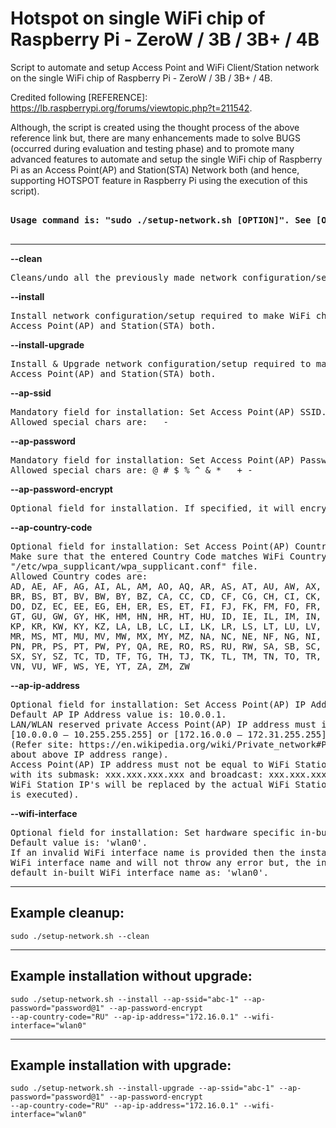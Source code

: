 # Hotspot on single WiFi chip of Raspberry Pi - ZeroW / 3B / 3B+ / 4B

Script to  automate and setup Access Point and WiFi Client/Station network on the single WiFi chip of Raspberry Pi - ZeroW / 3B / 3B+ / 4B.

Credited following [REFERENCE]: https://lb.raspberrypi.org/forums/viewtopic.php?t=211542.

Although, the script is created using the thought process of the above reference link but, there are many enhancements made to solve BUGS (occurred during evaluation and testing phase) and to promote many advanced features to automate and setup the single WiFi chip of Raspberry Pi as an Access Point(AP) and Station(STA) Network both (and hence, supporting HOTSPOT feature in Raspberry Pi using the execution of this script).

<pre>
<strong>
Usage command is: "sudo ./setup-network.sh [OPTION]". See [OPTION] below:
</strong>
</pre>
________________________________________________________________________________

<strong>--clean</strong>
<pre>Cleans/undo all the previously made network configuration/setup.</pre>

<strong>--install</strong>
<pre>Install network configuration/setup required to make WiFi chip as 
Access Point(AP) and Station(STA) both.</pre>

<strong>--install-upgrade</strong>
<pre>Install & Upgrade network configuration/setup required to make WiFi chip as 
Access Point(AP) and Station(STA) both.</pre>

<strong>--ap-ssid</strong>
<pre>Mandatory field for installation: Set Access Point(AP) SSID. Atleast 3 chars long. 
Allowed special chars are: _ - </pre>

<strong>--ap-password</strong>
<pre>Mandatory field for installation: Set Access Point(AP) Password. Atleast 8 chars long. 
Allowed special chars are: @ # $ % ^ & * _ + -</pre>

<strong>--ap-password-encrypt</strong>
<pre>Optional field for installation. If specified, it will encrypt password in hostapd.conf file for security reason.</pre>

<strong>--ap-country-code</strong>
<pre>Optional field for installation: Set Access Point(AP) Country Code. Default value is: IN. 
Make sure that the entered Country Code matches WiFi Country Code if it exists in 
"/etc/wpa_supplicant/wpa_supplicant.conf" file.
Allowed Country codes are: 
AD, AE, AF, AG, AI, AL, AM, AO, AQ, AR, AS, AT, AU, AW, AX, AZ, BA, BB, BD, BE, BF, BG, BH, BI, BJ, BL, BM, BN, BO, BQ,
BR, BS, BT, BV, BW, BY, BZ, CA, CC, CD, CF, CG, CH, CI, CK, CL, CM, CN, CO, CR, CU, CV, CW, CX, CY, CZ, DE, DJ, DK, DM,
DO, DZ, EC, EE, EG, EH, ER, ES, ET, FI, FJ, FK, FM, FO, FR, GA, GB, GD, GE, GF, GG, GH, GI, GL, GM, GN, GP, GQ, GR, GS,
GT, GU, GW, GY, HK, HM, HN, HR, HT, HU, ID, IE, IL, IM, IN, IO, IQ, IR, IS, IT, JE, JM, JO, JP, KE, KG, KH, KI, KM, KN,
KP, KR, KW, KY, KZ, LA, LB, LC, LI, LK, LR, LS, LT, LU, LV, LY, MA, MC, MD, ME, MF, MG, MH, MK, ML, MM, MN, MO, MP, MQ,
MR, MS, MT, MU, MV, MW, MX, MY, MZ, NA, NC, NE, NF, NG, NI, NL, NO, NP, NR, NU, NZ, OM, PA, PE, PF, PG, PH, PK, PL, PM,
PN, PR, PS, PT, PW, PY, QA, RE, RO, RS, RU, RW, SA, SB, SC, SD, SE, SG, SH, SI, SJ, SK, SL, SM, SN, SO, SR, SS, ST, SV,
SX, SY, SZ, TC, TD, TF, TG, TH, TJ, TK, TL, TM, TN, TO, TR, TT, TV, TW, TZ, UA, UG, UM, US, UY, UZ, VA, VC, VE, VG, VI,
VN, VU, WF, WS, YE, YT, ZA, ZM, ZW</pre>

<strong>--ap-ip-address</strong>
<pre>Optional field for installation: Set Access Point(AP) IP Address. 
Default AP IP Address value is: 10.0.0.1. 
LAN/WLAN reserved private Access Point(AP) IP address must in the below range:
[10.0.0.0 – 10.255.255.255] or [172.16.0.0 – 172.31.255.255] or [192.168.0.0 – 192.168.255.255]
(Refer site: https://en.wikipedia.org/wiki/Private_network#Private_IPv4_addresses to know more 
about above IP address range).
Access Point(AP) IP address must not be equal to WiFi Station(wlan0) IP address: xxx.xxx.xxx.xxx 
with its submask: xxx.xxx.xxx.xxx and broadcast: xxx.xxx.xxx.xxx (where, the suffix xxx in the
WiFi Station IP's will be replaced by the actual WiFi Station IP's of the device once the script
is executed).
</pre>

<strong>--wifi-interface</strong>
<pre>Optional field for installation: Set hardware specific in-built WiFi interface name to be used. 
Default value is: 'wlan0'.
If an invalid WiFi interface name is provided then the installation will disregard this 
WiFi interface name and will not throw any error but, the installation will proceed with 
default in-built WiFi interface name as: 'wlan0'.
</pre>
	
----------------------------------------------------------------------------
Example cleanup:
----------------------------------------------------------------------------
<pre><code>sudo ./setup-network.sh --clean</code></pre>

----------------------------------------------------------------------------
Example installation without upgrade: 
----------------------------------------------------------------------------
<pre><code>sudo ./setup-network.sh --install --ap-ssid="abc-1" --ap-password="password@1" --ap-password-encrypt 
--ap-country-code="RU" --ap-ip-address="172.16.0.1" --wifi-interface="wlan0"</code></pre>

----------------------------------------------------------------------------
Example installation with upgrade: 
----------------------------------------------------------------------------
<pre><code>sudo ./setup-network.sh --install-upgrade --ap-ssid="abc-1" --ap-password="password@1" --ap-password-encrypt 
--ap-country-code="RU" --ap-ip-address="172.16.0.1" --wifi-interface="wlan0"</code></pre>
